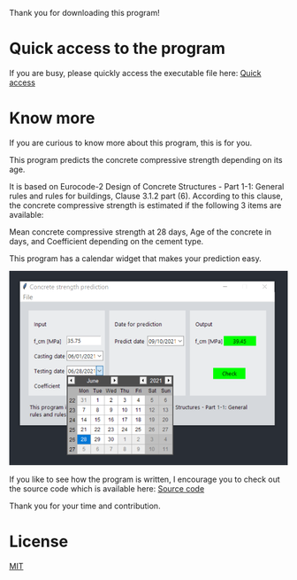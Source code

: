 Thank you for downloading this program!

# Quick access to the program

If you are busy, please quickly access the executable file here: [Quick access](https://github.com/MiladSoltanalipour/concrete_strength_prediction/releases/tag/V1.0)

# Know more

If you are curious to know more about this program, this is for you.

This program predicts the concrete compressive strength depending on its age.

It is based on Eurocode-2 Design of Concrete Structures - Part 1-1: General rules and rules for buildings, Clause 3.1.2 part (6). According to this clause, the concrete compressive strength is estimated if the following 3 items are available:

Mean concrete compressive strength at 28 days, Age of the concrete in days, and Coefficient depending on the cement type.

This program has a calendar widget that makes your prediction easy.

![Alt text](CSP_Screen_shot_2.PNG)

If you like to see how the program is written, I encourage you to check out the source code which is available here: [Source code](CSP.py)

Thank you for your time and contribution.

# License

[MIT](LICENSE)
